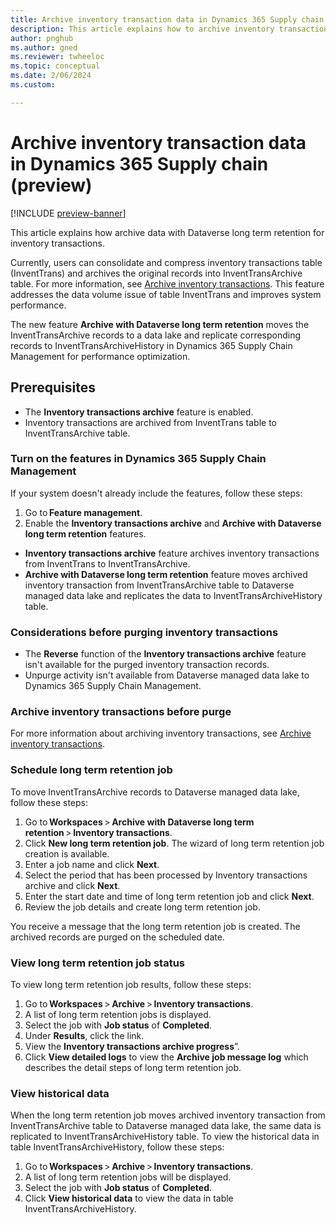 ```yaml
---
title: Archive inventory transaction data in Dynamics 365 Supply chain (preview)
description: This article explains how to archive inventory transaction data in Dynamics 365 Supply chain.
author: pnghub
ms.author: gned
ms.reviewer: twheeloc
ms.topic: conceptual
ms.date: 2/06/2024
ms.custom:

---
```

# Archive inventory transaction data in Dynamics 365 Supply chain (preview)

[!INCLUDE [preview-banner](../../../supply-chain/includes/preview-banner.md)]

This article explains how archive data with Dataverse long term retention for inventory transactions.  

Currently, users can consolidate and compress inventory transactions table (InventTrans) and archives the original records into InventTransArchive table. For more information, see [Archive inventory transactions](../../supply-chain/inventory/archive-inventory-transactions.md). This feature addresses the data volume issue of table InventTrans and improves system performance. 

The new feature **Archive with Dataverse long term retention** moves the InventTransArchive records to a data lake and replicate corresponding records to InventTransArchiveHistory in Dynamics 365 Supply 
Chain Management for performance optimization. 

## Prerequisites 
 - The **Inventory transactions archive** feature is enabled.
 - Inventory transactions are archived from InventTrans table to InventTransArchive table. 

### Turn on the features in Dynamics 365 Supply Chain Management 

If your system doesn't already include the features, follow these steps: 
1. Go to **Feature management**.
2. Enable the **Inventory transactions archive** and **Archive with Dataverse long term retention** features.  
 - **Inventory transactions archive** feature archives inventory transactions from InventTrans to InventTransArchive. 
 - **Archive with Dataverse long term retention** feature moves archived inventory transaction from InventTransArchive table to Dataverse managed data lake and replicates the data to InventTransArchiveHistory table.

### Considerations before purging inventory transactions  
 - The **Reverse** function of the **Inventory transactions archive** feature isn't available for the purged inventory transaction records.
 - Unpurge activity isn't available from Dataverse managed data lake to Dynamics 365 Supply Chain Management. 

### Archive inventory transactions before purge 

For more information about archiving inventory transactions, see [Archive inventory transactions](../../supply-chain/inventory/archive-inventory-transactions.md). 

### Schedule long term retention job 

To move InventTransArchive records to Dataverse managed data lake, follow these steps: 
1. Go to **Workspaces** > **Archive with Dataverse long term retention** > **Inventory transactions**.
2. Click **New long term retention job**. The wizard of long term retention job creation is available.
3. Enter a job name and click **Next**.
5. Select the period that has been processed by Inventory transactions archive and click **Next**.
6. Enter the start date and time of long term retention job and click **Next**.
7. Review the job details and create long term retention job. 

You receive a message that the long term retention job is created. The archived records are purged on the scheduled date. 

### View long term retention job status 

To view long term retention job results, follow these steps: 
1. Go to **Workspaces** > **Archive** > **Inventory transactions**.
2. A list of long term retention jobs is displayed.
3. Select the job with **Job status** of **Completed**.
4. Under **Results**, click the link.
5. View the **Inventory transactions archive progress**”.
6. Click **View detailed logs** to view the **Archive job message log** which describes the detail steps of long term retention job. 

### View historical data 

When the long term retention job moves archived inventory transaction from InventTransArchive table to Dataverse managed data lake, the same data is replicated to InventTransArchiveHistory table. 
To view the historical data in table InventTransArchiveHistory, follow these steps: 
1. Go to **Workspaces** > **Archive** > **Inventory transactions**.
2. A list of long term retention jobs will be displayed.
3. Select the job with **Job status** of **Completed**.
4. Click **View historical data** to view the data in table InventTransArchiveHistory. 


 

 

 

 

 
